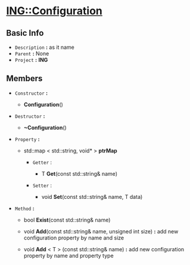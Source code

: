 
# [**ING::Configuration**](./..//ING\Configuration.md) #
                
## **Basic Info** ##
- `Description` **:** as it name
- `Parent` **:** None
- `Project` **:** **ING**
                    
## **Members** ##
                            
- `Constructor` **:**
                    
    + **Configuration**() 
                        
                            
- `Destructor` **:**
                
    + **~Configuration**() 
                    
                
- `Property` **:**
    
                
    + std::map < std::string, void* >  **ptrMap** 
        
                    
        + `Getter` :
                                            
                                
            + T **Get**<T>(const std::string& name) 
                                    
                                
        + `Setter` :
                                            
                                
            + void **Set**<T>(const std::string& name, T data) 
                                    
                                
- `Method` **:**
    
                
    + bool **Exist**(const std::string& name) 
                        
                    
    + void **Add**(const std::string& name, unsigned int size)  **:** add new configuration property by name and size
                        
                    
    + void **Add** < T > (const std::string& name)  **:** add new configuration property by name and property type
                        
                    